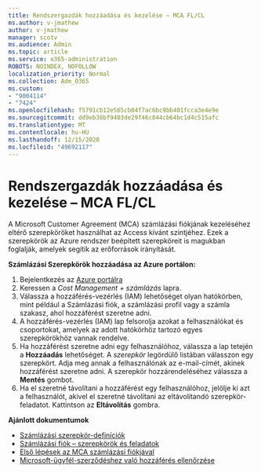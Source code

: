 ```yaml
---
title: Rendszergazdák hozzáadása és kezelése – MCA FL/CL
ms.author: v-jmathew
author: v-jmathew
manager: scotv
ms.audience: Admin
ms.topic: article
ms.service: o365-administration
ROBOTS: NOINDEX, NOFOLLOW
localization_priority: Normal
ms.collection: Adm_O365
ms.custom:
- "9004114"
- "7424"
ms.openlocfilehash: f5791cb12e565cb04f7ac6bc9bb401fcca3e4e9e
ms.sourcegitcommit: dd9eb38bf9403de29f46c844cb64bc1d4c515afc
ms.translationtype: MT
ms.contentlocale: hu-HU
ms.lasthandoff: 12/15/2020
ms.locfileid: "49692117"
---
```

# <a name="how-to-add-and-manage-admins---mca-flcl"></a>Rendszergazdák hozzáadása és kezelése – MCA FL/CL

A Microsoft Customer Agreement (MCA) számlázási fiókjának kezeléséhez eltérő szerepköröket használhat az Access kívánt szintjéhez. Ezek a szerepkörök az Azure rendszer beépített szerepköreit is magukban foglalják, amelyek segítik az erőforrások irányítását.

**Számlázási Szerepkörök hozzáadása az Azure portálon:**

1. Bejelentkezés az [Azure portálra](https://portal.azure.com/)
2. Keressen a *Cost Management + számlázás* lapra.
3. Válassza a hozzáférés-vezérlés (IAM) lehetőséget olyan hatókörben, mint például a Számlázási fiók, a számlázási profil vagy a számla szakasz, ahol hozzáférést szeretne adni.
4. A hozzáférés-vezérlés (IAM) lap felsorolja azokat a felhasználókat és csoportokat, amelyek az adott hatókörhöz tartozó egyes szerepkörökhöz vannak rendelve.
5. Ha hozzáférést szeretne adni egy felhasználóhoz, válassza a lap tetején a **Hozzáadás** lehetőséget. A *szerepkör* legördülő listában válasszon egy szerepkört. Adja meg annak a felhasználónak az e-mail-címét, akinek hozzáférést szeretne adni. A szerepkör hozzárendeléséhez válassza a **Mentés** gombot.
6. Ha el szeretné távolítani a hozzáférést egy felhasználóhoz, jelölje ki azt a felhasználót, akivel el szeretné távolítani az eltávolítandó szerepkör-feladatot. Kattintson az **Eltávolítás** gombra.

**Ajánlott dokumentumok**

- [Számlázási szerepkör-definíciók](https://docs.microsoft.com/azure/cost-management-billing/manage/understand-mca-roles)
- [Számlázási fiók – szerepkörök és feladatok](https://docs.microsoft.com/azure/cost-management-billing/manage/understand-mca-roles#billing-account-roles-and-tasks)
- [Első lépések az MCA számlázási fiókjával](https://docs.microsoft.com/azure/cost-management-billing/understand/mca-overview)
- [Microsoft-ügyfél-szerződéshez való hozzáférés ellenőrzése](https://docs.microsoft.com/azure/cost-management-billing/manage/change-credit-card?WT.mc_id=Portal-Microsoft_Azure_Support%22%20%5Cl%20%22manage-credit-cards-for-a-microsoft-customer-agreement%22%20%5Ct%20%22_blank#check-the-type-of-your-account)
